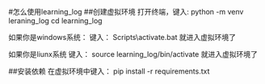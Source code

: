 #怎么使用learning_log
##创建虚拟环境
打开终端，键入:
python -m venv leraning_log
cd learning_log

如果你是windows系统：
键入：
Scripts\activate.bat
就进入虚拟环境了

如果你是liunx系统
键入：
source learning_log/bin/activate
就进入虚拟环境了

##安装依赖
在虚拟环境中键入：
pip install -r requirements.txt